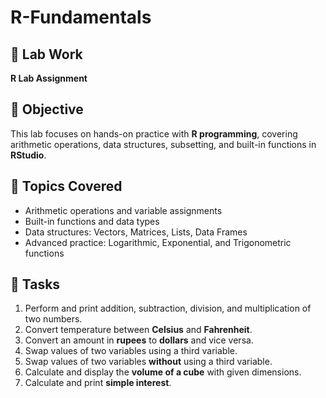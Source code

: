 # R-Fundamentals
 

## 📌 Lab Work
**R Lab Assignment**  


## 🎯 Objective  
This lab focuses on hands-on practice with **R programming**, covering arithmetic operations, data structures, subsetting, and built-in functions in **RStudio**.  

## 📖 Topics Covered  
- Arithmetic operations and variable assignments  
- Built-in functions and data types  
- Data structures: Vectors, Matrices, Lists, Data Frames  
- Advanced practice: Logarithmic, Exponential, and Trigonometric functions  


## 📖 Tasks  
1. Perform and print addition, subtraction, division, and multiplication of two numbers.  
2. Convert temperature between **Celsius** and **Fahrenheit**.  
3. Convert an amount in **rupees** to **dollars** and vice versa.  
4. Swap values of two variables using a third variable.  
5. Swap values of two variables **without** using a third variable.  
6. Calculate and display the **volume of a cube** with given dimensions.  
7. Calculate and print **simple interest**.  



